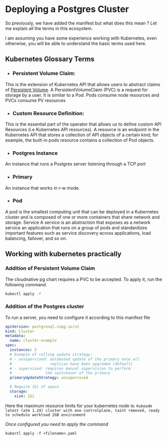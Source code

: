 # Deploying a Postgres Cluster

So previously, we have added the manifest but what does this mean ? Let me explain all the terms in this ecosystem.

I am assuming you have some experience working with Kubernetes, even otherwise, you will be able to understand the basic terms used here.

## Kubernetes Glossary Terms

- ### Persistent Volume Claim:

This is the extension of Kubernetes API that allows users to abstract claims of [Persistent Volume](https://kubernetes.io/docs/concepts/storage/persistent-volumes/). A PersistentVolumeClaim (PVC) is a request for storage by a user. It is similar to a Pod. Pods consume node resources and PVCs consume PV resources

- ### Custom Resource Definition:

This is the essential part of the operator that allows us to define custom API Resources (i.e Kubernetes API resources). A resource is an endpoint in the Kubernetes API that stores a collection of API objects of a certain kind; for example, the built-in pods resource contains a collection of Pod objects.

- ### Postgres Instance

An instance that runs a Postgres server listening through a TCP port

- ### Primary

An instance that works in r-w mode.

- ### Pod

A pod is the smallest computing unit that can be deployed in a Kubernetes cluster and is composed of one or more containers that share network and storage.
Service A service is an abstraction that exposes as a network service an application that runs on a group of pods and standardizes important features such as service discovery across applications, load balancing, failover, and so on.

## Working with kubernetes practically

### Addition of Persistent Volume Claim

The cloudnative pg chart requires a PVC to be accepted. To apply it, run the following command.

```bash
kubectl apply -f 
```

### Addition of the Postgres cluster

To run a server, you need to configure it according to this manifest file

```yaml
apiVersion: postgresql.cnpg.io/v1
kind: Cluster
metadata:
  name: cluster-example
spec:
  instances: 3
  # Example of rolling update strategy:
  # - unsupervised: automated update of the primary once all
  #                 replicas have been upgraded (default)
  # - supervised: requires manual supervision to perform
  #               the switchover of the primary
  primaryUpdateStrategy: unsupervised

  # Require 1Gi of space
  storage:
    size: 1Gi
```

Here the maximum resource limits for your kubernetes node is:
`Kubeadm latest (atm 1.24) cluster with one controlplane, taint removed, ready to schedule workload 2GB environment`

_Once configured you need to apply the command_

`kubectl apply -f <filename>.yaml`

